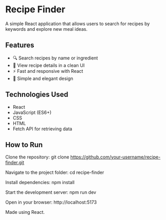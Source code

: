 # Recipe Finder

A simple React application that allows users to search for recipes by keywords and explore new meal ideas.  

## Features
- 🔍 Search recipes by name or ingredient  
- 📖 View recipe details in a clean UI  
- ⚡ Fast and responsive with React  
- 🎨 Simple and elegant design  

## Technologies Used
- React  
- JavaScript (ES6+)
- CSS
- HTML
- Fetch API for retrieving data  

## How to Run
Clone the repository: git clone https://github.com/your-username/recipe-finder.git
   
Navigate to the project folder:
cd recipe-finder

Install dependencies:
npm install

Start the development server:
npm run dev

Open in your browser: http://localhost:5173

Made using React.
